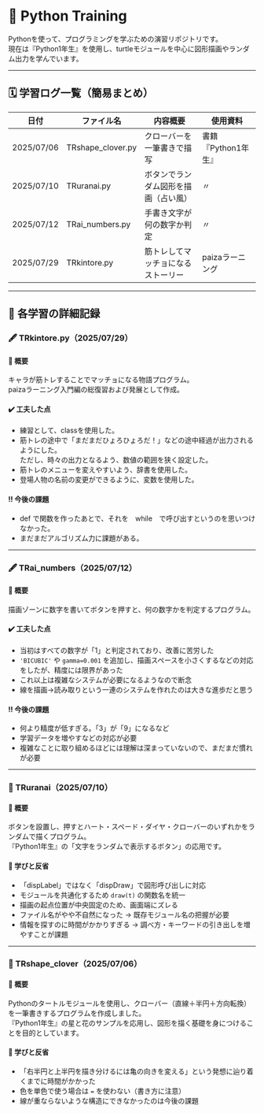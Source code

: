 # 🐍 Python Training

Pythonを使って、プログラミングを学ぶための演習リポジトリです。  
現在は『Python1年生』を使用し、turtleモジュールを中心に図形描画やランダム出力を学んでいます。

---

## 🗓️ 学習ログ一覧（簡易まとめ）

| 日付       | ファイル名          | 内容概要                          | 使用資料         |
|------------|---------------------|-----------------------------------|------------------|
| 2025/07/06 | TRshape_clover.py   | クローバーを一筆書きで描写       | 書籍『Python1年生』 |
| 2025/07/10 | TRuranai.py         | ボタンでランダム図形を描画（占い風） | 〃               |
| 2025/07/12 | TRai_numbers.py     | 手書き文字が何の数字か判定       | 〃               |
| 2025/07/29 | TRkintore.py        | 筋トレしてマッチョになるストーリー      | paizaラーニング               |


---

## 📖 各学習の詳細記録

### 🖋️ TRkintore.py（2025/07/29）

#### 📘 概要  
キャラが筋トレすることでマッチョになる物語プログラム。  
paizaラーニング入門編の総復習および発展として作成。

#### ✔️ 工夫した点
- 練習として、classを使用した。
- 筋トレの途中で「まだまだひょろひょろだ！」などの途中経過が出力されるようにした。  
  ただし、時々の出力となるよう、数値の範囲を狭く設定した。 
- 筋トレのメニューを変えやすいよう、辞書を使用した。
- 登場人物の名前の変更ができるように、変数を使用した。

#### ‼️ 今後の課題
- def で関数を作ったあとで、それを　while　で呼び出すというのを思いつけなかった。
- まだまだアルゴリズム力に課題がある。
 
---


### 🖋️ TRai_numbers（2025/07/12）

#### 📘 概要  
描画ゾーンに数字を書いてボタンを押すと、何の数字かを判定するプログラム。

#### ✔️ 工夫した点
- 当初はすべての数字が「1」と判定されており、改善に苦労した  
- `'BICUBIC'` や `gamma=0.001` を追加し、描画スペースを小さくするなどの対応をしたが、精度には限界があった  
- これ以上は複雑なシステムが必要になるようなので断念  
- 線を描画→読み取りという一連のシステムを作れたのは大きな進歩だと思う

#### ‼️ 今後の課題
- 何より精度が低すぎる。「3」が「9」になるなど  
- 学習データを増やすなどの対応が必要  
- 複雑なことに取り組めるほどには理解は深まっていないので、まだまだ慣れが必要  

---

### 🎲 TRuranai（2025/07/10）

#### 📘 概要  
ボタンを設置し、押すとハート・スペード・ダイヤ・クローバーのいずれかをランダムで描くプログラム。  
『Python1年生』の「文字をランダムで表示するボタン」の応用です。

#### 🧠 学びと反省
- 「dispLabel」ではなく「dispDraw」で図形呼び出しに対応  
- モジュールを共通化するため `draw(t)` の関数名を統一  
- 描画の起点位置が中央固定のため、画面端にズレる  
- ファイル名がやや不自然になった → 既存モジュール名の把握が必要  
- 情報を探すのに時間がかかりすぎる → 調べ方・キーワードの引き出しを増やすことが課題  

---

### 🐢 TRshape_clover（2025/07/06）

#### 📘 概要  
Pythonのタートルモジュールを使用し、クローバー（直線＋半円＋方向転換）を一筆書きするプログラムを作成しました。  
『Python1年生』の星と花のサンプルを応用し、図形を描く基礎を身につけることを目的としています。

#### 🧠 学びと反省
- 「右半円と上半円を描き分けるには亀の向きを変える」という発想に辿り着くまでに時間がかかった  
- 色を単色で使う場合は `=` を使わない（書き方に注意）  
- 線が重ならないような構造にできなかったのは今後の課題  
